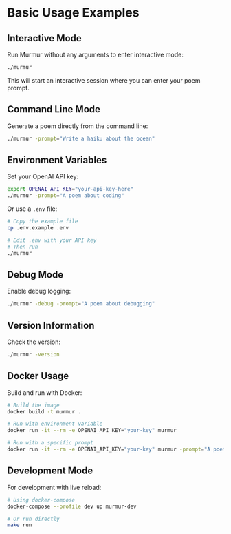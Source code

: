 # Basic Usage Examples

## Interactive Mode

Run Murmur without any arguments to enter interactive mode:

```bash
./murmur
```

This will start an interactive session where you can enter your poem prompt.

## Command Line Mode

Generate a poem directly from the command line:

```bash
./murmur -prompt="Write a haiku about the ocean"
```

## Environment Variables

Set your OpenAI API key:

```bash
export OPENAI_API_KEY="your-api-key-here"
./murmur -prompt="A poem about coding"
```

Or use a `.env` file:

```bash
# Copy the example file
cp .env.example .env

# Edit .env with your API key
# Then run
./murmur
```

## Debug Mode

Enable debug logging:

```bash
./murmur -debug -prompt="A poem about debugging"
```

## Version Information

Check the version:

```bash
./murmur -version
```

## Docker Usage

Build and run with Docker:

```bash
# Build the image
docker build -t murmur .

# Run with environment variable
docker run -it --rm -e OPENAI_API_KEY="your-key" murmur

# Run with a specific prompt
docker run -it --rm -e OPENAI_API_KEY="your-key" murmur -prompt="A poem about containers"
```

## Development Mode

For development with live reload:

```bash
# Using docker-compose
docker-compose --profile dev up murmur-dev

# Or run directly
make run
```
